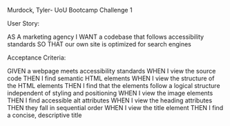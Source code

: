 Murdock, Tyler- UoU Bootcamp Challenge 1

User Story:

AS A marketing agency
I WANT a codebase that follows accessibility standards
SO THAT our own site is optimized for search engines


Acceptance Criteria:

GIVEN a webpage meets accessibility standards
WHEN I view the source code
THEN I find semantic HTML elements
WHEN I view the structure of the HTML elements
THEN I find that the elements follow a logical structure independent of styling and positioning
WHEN I view the image elements
THEN I find accessible alt attributes
WHEN I view the heading attributes
THEN they fall in sequential order
WHEN I view the title element
THEN I find a concise, descriptive title